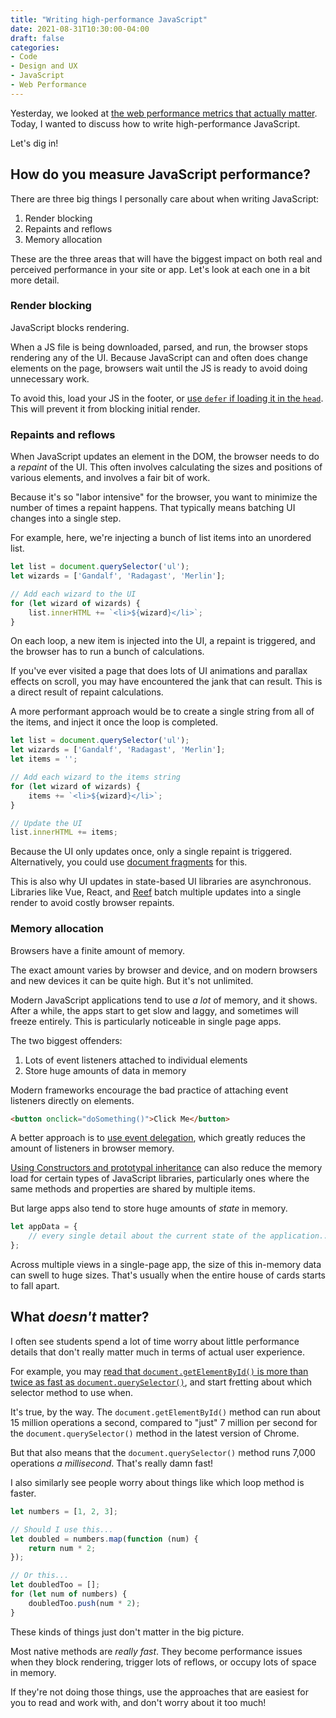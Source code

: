 ```yaml
---
title: "Writing high-performance JavaScript"
date: 2021-08-31T10:30:00-04:00
draft: false
categories:
- Code
- Design and UX
- JavaScript
- Web Performance
---
```


Yesterday, we looked at [the web performance metrics that actually matter](/what-are-the-web-performance-metrics-that-actually-matter/). Today, I wanted to discuss how to write high-performance JavaScript.

Let's dig in!

## How do you measure JavaScript performance?

There are three big things I personally care about when writing JavaScript:

1. Render blocking
2. Repaints and reflows
3. Memory allocation

These are the three areas that will have the biggest impact on both real and perceived performance in your site or app. Let's look at each one in a bit more detail.

### Render blocking

JavaScript blocks rendering.

When a JS file is being downloaded, parsed, and run, the browser stops rendering any of the UI. Because JavaScript can and often does change elements on the page, browsers wait until the JS is ready to avoid doing unnecessary work.

To avoid this, load your JS in the footer, or [use `defer` if loading it in the `head`](/when-should-you-add-the-defer-attribute-to-the-script-element/). This will prevent it from blocking initial render.

### Repaints and reflows

When JavaScript updates an element in the DOM, the browser needs to do a _repaint_ of the UI. This often involves calculating the sizes and positions of various elements, and involves a fair bit of work.

Because it's so "labor intensive" for the browser, you want to minimize the number of times a repaint happens. That typically means batching UI changes into a single step.

For example, here, we're injecting a bunch of list items into an unordered list.

```js
let list = document.querySelector('ul');
let wizards = ['Gandalf', 'Radagast', 'Merlin'];

// Add each wizard to the UI
for (let wizard of wizards) {
	list.innerHTML += `<li>${wizard}</li>`;
}
```

On each loop, a new item is injected into the UI, a repaint is triggered, and the browser has to run a bunch of calculations.

If you've ever visited a page that does lots of UI animations and parallax effects on scroll, you may have encountered the jank that can result. This is a direct result of repaint calculations.

A more performant approach would be to create a single string from all of the items, and inject it once the loop is completed.

```js
let list = document.querySelector('ul');
let wizards = ['Gandalf', 'Radagast', 'Merlin'];
let items = '';

// Add each wizard to the items string
for (let wizard of wizards) {
	items += `<li>${wizard}</li>`;
}

// Update the UI
list.innerHTML += items;
```

Because the UI only updates once, only a single repaint is triggered. Alternatively, you could use [document fragments](/two-more-ways-to-create-html-from-an-array-of-data-with-vanilla-js/#creating-a-fragment) for this.

This is also why UI updates in state-based UI libraries are asynchronous. Libraries like Vue, React, and [Reef](https://reefjs.com) batch multiple updates into a single render to avoid costly browser repaints.

### Memory allocation

Browsers have a finite amount of memory.

The exact amount varies by browser and device, and on modern browsers and new devices it can be quite high. But it's not unlimited.

Modern JavaScript applications tend to use _a lot_ of memory, and it shows. After a while, the apps start to get slow and laggy, and sometimes will freeze entirely. This is particularly noticeable in single page apps.

The two biggest offenders:

1. Lots of event listeners attached to individual elements
2. Store huge amounts of data in memory

Modern frameworks encourage the bad practice of attaching event listeners directly on elements.

```html
<button onclick="doSomething()">Click Me</button>
```

A better approach is to [use event delegation](/vanilla-js-event-delegation-with-a-lot-of-event-handlers-on-one-page/), which greatly reduces the amount of listeners in browser memory.

[Using Constructors and prototypal inheritance](/classes-vs.-prototypal-inheritance-in-vanilla-js/) can also reduce the memory load for certain types of JavaScript libraries, particularly ones where the same methods and properties are shared by multiple items.

But large apps also tend to store huge amounts of _state_ in memory.

```js
let appData = {
	// every single detail about the current state of the application...
};
```

Across multiple views in a single-page app, the size of this in-memory data can swell to huge sizes. That's usually when the entire house of cards starts to fall apart.

## What _doesn't_ matter?

I often see students spend a lot of time worry about little performance details that don't really matter much in terms of actual user experience.

For example, you may [read that `document.getElementById()` is more than twice as fast as `document.querySelector()`](/javascript-selector-performance/), and start fretting about which selector method to use when.

It's true, by the way. The `document.getElementById()` method can run about 15 million operations a second, compared to "just" 7 million per second for the `document.querySelector()` method in the latest version of Chrome.

But that also means that the `document.querySelector()` method runs 7,000 operations _a millisecond_. That's really damn fast!

I also similarly see people worry about things like which loop method is faster.

```js
let numbers = [1, 2, 3];

// Should I use this...
let doubled = numbers.map(function (num) {
	return num * 2;
});

// Or this...
let doubledToo = [];
for (let num of numbers) {
	doubledToo.push(num * 2);
}
```

These kinds of things just don't matter in the big picture.

Most native methods are _really fast_. They become performance issues when they block rendering, trigger lots of reflows, or occupy lots of space in memory.

If they're not doing those things, use the approaches that are easiest for you to read and work with, and don't worry about it too much!